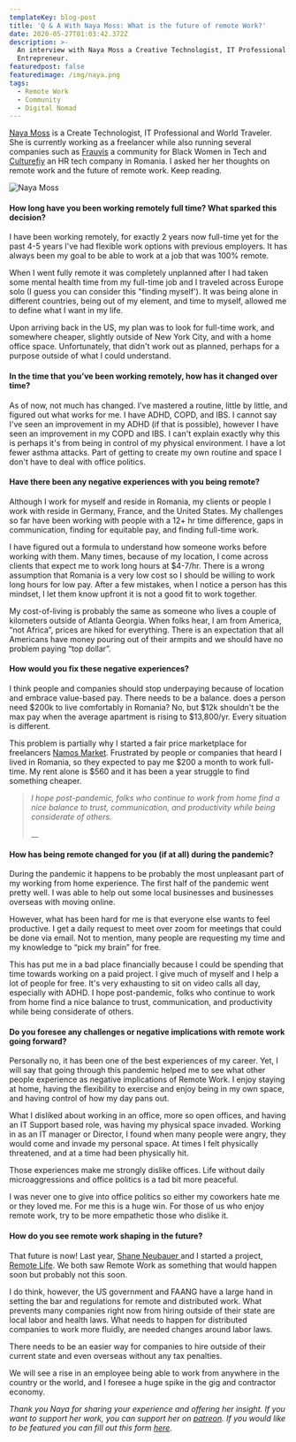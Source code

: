 ```yaml
---
templateKey: blog-post
title: 'Q & A With Naya Moss: What is the future of remote Work?'
date: 2020-05-27T01:03:42.372Z
description: >-
  An interview with Naya Moss a Creative Technologist, IT Professional and
  Entrepreneur. 
featuredpost: false
featuredimage: /img/naya.png
tags:
  - Remote Work
  - Community
  - Digital Nomad
---
```

[Naya Moss](https://nayamoss.com/) is a Create Technologist, IT Professional and World Traveler. She is currently working as a freelancer while also running several companies such as [Frauvis](https://frauvis.com/) a community for Black Women in Tech and [Culturefiy](https://www.culturefiy.tech/) an HR tech company in Romania. I asked her her thoughts on remote work and the future of remote work. Keep reading.

![Naya Moss](/img/naya-poland.jpg)

#### How long have you been working remotely full time? What sparked this decision?

I have been working remotely, for exactly 2 years now full-time yet for the past 4-5 years I've had flexible work options with previous employers. It has always been my goal to be able to work at a job that was 100% remote. 

When I went fully remote it was completely unplanned after I had taken some mental health time from my full-time job and I traveled across Europe solo (I guess you can consider this "finding myself'). It was being alone in different countries, being out of my element, and time to myself, allowed me to define what I want in my life. 

Upon arriving back in the US, my plan was to look for full-time work, and somewhere cheaper, slightly outside of New York City, and with a home office space. Unfortunately, that didn't work out as planned, perhaps for a purpose outside of what I could understand.

#### In the time that you’ve been working remotely, how has it changed over time?

As of now, not much has changed. I've mastered a routine, little by little, and figured out what works for me. I have ADHD, COPD, and IBS. I cannot say I've seen an improvement in my ADHD (if that is possible), however I have seen an improvement in my COPD and IBS. I can't explain exactly why this is perhaps it's from being in control of my physical environment. I have a lot fewer asthma attacks. Part of getting to create my own routine and space I don't have to deal with office politics.

#### Have there been any negative experiences with you being remote?

Although I work for myself and reside in Romania, my clients or people I work with reside in Germany, France, and the United States. My challenges so far have been working with people with a 12+ hr time difference, gaps in communication, finding for equitable pay, and finding full-time work. 

I have figured out a formula to understand how someone works before working with them. Many times, because of my location, I come across clients that expect me to work long hours at $4-7/hr. There is a wrong assumption that Romania is a very low cost so I should be willing to work long hours for low pay. After a few mistakes, when I notice a person has this mindset, I let them know upfront it is not a good fit to work together. 

My cost-of-living is probably the same as someone who lives a couple of kilometers outside of Atlanta Georgia. When folks hear, I am from America, “not Africa”, prices are hiked for everything. There is an expectation that all Americans have money pouring out of their armpits and we should have no problem paying “top dollar”. 

#### How would you fix these negative experiences?

I think people and companies should stop underpaying because of location and embrace value-based pay. There needs to be a balance. does a person need $200k to live comfortably in Romania? No, but $12k shouldn't be the max pay when the average apartment is rising to $13,800/yr. Every situation is different.

This problem is partially why I started a fair price marketplace for freelancers [Namos Market](https://www.namosmarket.com/). Frustrated by people or companies that heard I lived in Romania, so they expected to pay me $200 a month to work full-time. My rent alone is $560 and it has been a year struggle to find something cheaper.

> _I hope post-pandemic, folks who continue to work from home find a nice balance to trust, communication, and productivity while being considerate of others._
>
> __

#### How has being remote changed for you (if at all) during the pandemic?

During the pandemic it happens to be probably the most unpleasant part of my working from home experience. The first half of the pandemic went pretty well. I was able to help out some local businesses and businesses overseas with moving online. 

However, what has been hard for me is that everyone else wants to feel productive. I get a daily request to meet over zoom for meetings that could be done via email. Not to mention, many people are requesting my time and my knowledge to “pick my brain” for free. 

This has put me in a bad place financially because I could be spending that time towards working on a paid project. I give much of myself and I help a lot of people for free. It's very exhausting to sit on video calls all day, especially with ADHD. I hope post-pandemic, folks who continue to work from home find a nice balance to trust, communication, and productivity while being considerate of others.

#### Do you foresee any challenges or negative implications with remote work going forward?

Personally no, it has been one of the best experiences of my career. Yet, I will say that going through this pandemic helped me to see what other people experience as negative implications of Remote Work. I enjoy staying at home, having the flexibility to exercise and enjoy being in my own space, and having control of how my day pans out. 

What I disliked about working in an office, more so open offices, and having an IT Support based role, was having my physical space invaded. Working in as an IT manager or Director, I found when many people were angry, they would come and invade my personal space. At times I felt physically threatened, and at a time had been physically hit. 

Those experiences make me strongly dislike offices. Life without daily microaggressions and office politics is a tad bit more peaceful. 

I was never one to give into office politics so either my coworkers hate me or they loved me. For me this is a huge win. For those of us who enjoy remote work, try to be more empathetic those who dislike it.

#### How do you see remote work shaping in the future?

That future is now! Last year, [Shane Neubauer ](https://twitter.com/sneub)and I started a project,[ Remote Life](https://twitter.com/remotelifeio). We both saw Remote Work as something that would happen soon but probably not this soon. 

I do think, however, the US government and FAANG have a large hand in setting the bar and regulations for remote and distributed work. What prevents many companies right now from hiring outside of their state are local labor and health laws. What needs to happen for distributed companies to work more fluidly, are needed changes around labor laws. 

There needs to be an easier way for companies to hire outside of their current state and even overseas without any tax penalties. 

We will see a rise in an employee being able to work from anywhere in the country or the world, and I foresee a huge spike in the gig and contractor economy.

_Thank you Naya for sharing your experience and offering her insight. If you want to support her work, you can support her on_ [_patreon_](https://www.patreon.com/frauvis/posts)_. If you would like to be featured you can fill out this form_ [_here_](https://us19.list-manage.com/survey?u=96494ecbd121cdd5e878df186&id=86345cbde6)_._
